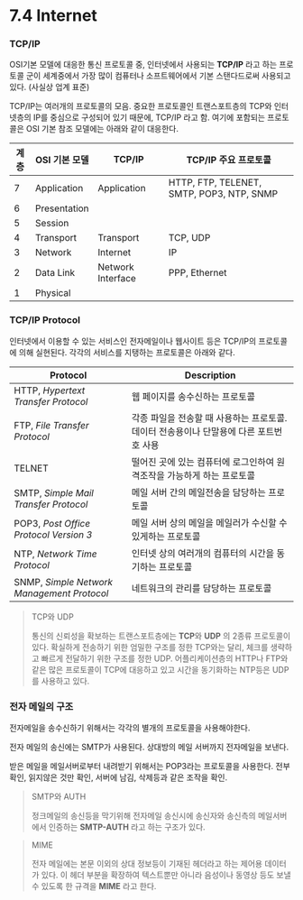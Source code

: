 # 7.4 Internet

### TCP/IP

OSI기본 모델에 대응한 통신 프로토콜 중, 인터넷에서 사용되는 **TCP/IP** 라고 하는 프로토콜 군이 세계중에서 가장 많이 컴퓨터나 소프트웨어에서 기본 스탠다드로써 사용되고 있다. (사실상 업계 표준)

TCP/IP는 여러개의 프로토콜의 모음. 중요한 프로토콜인 트랜스포트층의 TCP와 인터넷층의 IP를 중심으로 구성되어 있기 때문에, TCP/IP 라고 함. 여기에 포함되는 프로토콜은 OSI 기본 참조 모델에는 아래와 같이 대응한다.

| 계층 | OSI 기본 모델 | TCP/IP            | TCP/IP 주요 프로토콜                      |
| ---- | ------------- | ----------------- | ----------------------------------------- |
| 7    | Application   | Application       | HTTP, FTP, TELENET, SMTP, POP3, NTP, SNMP |
| 6    | Presentation  |                   |                                           |
| 5    | Session       |                   |                                           |
| 4    | Transport     | Transport         | TCP, UDP                                  |
| 3    | Network       | Internet          | IP                                        |
| 2    | Data Link     | Network Interface | PPP, Ethernet                             |
| 1    | Physical      |                   |                                           |



### TCP/IP Protocol

인터넷에서 이용할 수 있는 서비스인 전자메일이나 웹사이트 등은 TCP/IP의 프로토콜에 의해 실현된다. 각각의 서비스를 지탱하는 프로토콜은 아래와 같다.

| Protocol                                   | Description                                                  |
| ------------------------------------------ | ------------------------------------------------------------ |
| HTTP, *Hypertext Transfer Protocol*        | 웹 페이지를 송수신하는 프로토콜                              |
| FTP, *File Transfer Protocol*              | 각종 파일을 전송할 때 사용하는 프로토콜. 데이터 전송용이나 단말용에 다른 포트번호 사용 |
| TELNET                                     | 떨어진 곳에 있는 컴퓨터에 로그인하여 원격조작을 가능하게 하는 프로토콜 |
| SMTP, *Simple Mail Transfer Protocol*      | 메일 서버 간의 메일전송을 담당하는 프로토콜                  |
| POP3, *Post Office Protocol Version 3*     | 메일 서버 상의 메일을 메일러가 수신할 수 있게하는 프로토콜   |
| NTP, *Network Time Protocol*               | 인터넷 상의 여러개의 컴퓨터의 시간을 동기하는 프로토콜       |
| SNMP, *Simple Network Management Protocol* | 네트워크의 관리를 담당하는 프로토콜                          |

> TCP와 UDP
>
>  통신의 신뢰성을 확보하는 트랜스포트층에는 **TCP**와 **UDP** 의 2종류 프로토콜이 있다. 확실하게 전송하기 위한 엄밀한 구조를 정한 TCP와는 달리, 체크를 생략하고 빠르게 전달하기 위한 구조를 정한 UDP. 어플리케이션층의 HTTP나 FTP와 같은 많은 프로토콜이 TCP에 대응하고 있고 시간을 동기화하는 NTP등은 UDP를 사용하고 있다.

### 전자 메일의 구조

전자메일을 송수신하기 위해서는 각각의 별개의 프로토콜을 사용해야한다. 

전자 메일의 송신에는 SMTP가 사용된다. 상대방의 메일 서버까지 전자메일을 보낸다.

받은 메일을 메일서버로부터 내려받기 위해서는 POP3라는 프로토콜을 사용한다. 전부 확인, 읽지않은 것만 확인, 서버에 남김, 삭제등과 같은 조작을 확인.

> SMTP와 AUTH
>
>  정크메일의 송신등을 막기위해 전자메일 송신시에 송신자와 송신측의 메일서버에서 인증하는 **SMTP-AUTH** 라고 하는 구조가 있다.

> MIME
>
> 전자 메일에는 본문 이외의 상대 정보등이 기재된 헤더라고 하는 제어용 데이터가 있다. 이 헤더 부분을 확장하여 텍스트뿐만 아니라 음성이나 동영상 등도 보낼 수 있도록 한 규격을 **MIME** 라고 한다. 